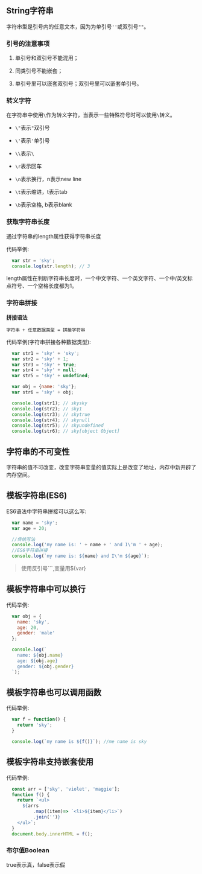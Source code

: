 ## String字符串

字符串型是引号内的任意文本，因为为单引号`''`或双引号`""`。

### 引号的注意事项

1. 单引号和双引号不能混用；

2. 同类引号不能嵌套；

3. 单引号里可以嵌套双引号；双引号里可以嵌套单引号。

### 转义字符

在字符串中使用`\`作为转义字符，当表示一些特殊符号时可以使用`\`转义。

  - `\"`表示`"`双引号

  - `\'`表示`'`单引号

  - `\\`表示`\`

  - `\r`表示回车

  - `\n`表示换行，n表示new line

  - `\t`表示缩进，t表示tab

  - `\b`表示空格, b表示blank

  ### 获取字符串长度

  通过字符串的length属性获得字符串长度

  代码举例: 

  ```javascript
    var str = 'sky';
    console.log(str.length); // 3
  ```
  length属性在判断字符串长度时，一个中文字符、一个英文字符、一个中/英文标点符号、一个空格长度都为1。

  ### 字符串拼接

  **拼接语法**

  ```
  字符串 + 任意数据类型 = 拼接字符串
  ```

  代码举例(字符串拼接各种数据类型): 

  ```javascript
    var str1 = 'sky' + 'sky';
    var str2 = 'sky' + 1;
    var str3 = 'sky' + true;
    var str4 = 'sky' + null;
    var str5 = 'sky' + undefined;

    var obj = {name: 'sky'};
    var str6 = 'sky' + obj;

    console.log(str1); // skysky
    console.log(str2); // sky1
    console.log(str3); // skytrue
    console.log(str4); // skynull
    console.log(str5); // skyundefined
    console.log(str6); // sky[object Object]
  ```

## 字符串的不可变性

字符串的值不可改变，改变字符串变量的值实际上是改变了地址，内存中新开辟了内存空间。


## 模板字符串(ES6)

ES6语法中字符串拼接可以这么写: 

```javascript
  var name = 'sky';
  var age = 20;

  //传统写法
  console.log('my name is: ' + name + ' and I\'m ' + age);
  //ES6字符串拼接
  console.log(`my name is: ${name} and I\'m ${age}`);
```
> 使用反引号`\``,变量用${var}

## 模板字符串中可以换行

代码举例: 

```javascript
  var obj = {
    name: 'sky',
    age: 20,
    gender: 'male'
  };

  console.log(`
    name: ${obj.name}
    age: ${obj.age}
    gender: ${obj.gender}
  `);
```

## 模板字符串也可以调用函数

代码举例: 

```javascript
  var f = function() {
    return 'sky';
  }

  console.log(`my name is ${f()}`); //me name is sky
```

## 模板字符串支持嵌套使用

代码举例: 

```javascript
  const arr = ['sky', 'violet', 'maggie'];
  function f() {
    return `<ul>
      ${arrs
          .map((item)=> `<li>${item}</li>`)
          .join('')}
    </ul>`;
  }
  document.body.innerHTML = f();
```

### 布尔值Boolean

true表示真，false表示假